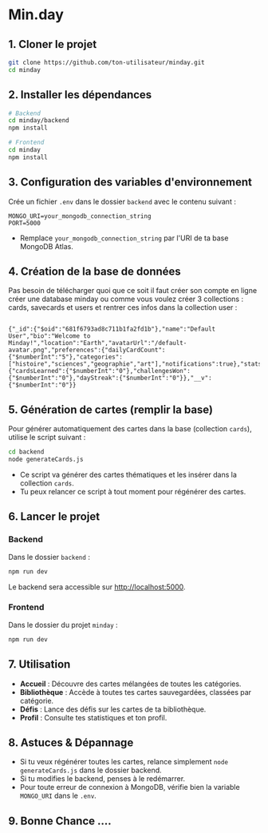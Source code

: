 # Min.day

## 1. Cloner le projet

```bash
git clone https://github.com/ton-utilisateur/minday.git
cd minday
```

## 2. Installer les dépendances

```bash
# Backend
cd minday/backend
npm install

# Frontend
cd minday
npm install
```

## 3. Configuration des variables d'environnement

Crée un fichier `.env` dans le dossier `backend` avec le contenu suivant :

```
MONGO_URI=your_mongodb_connection_string
PORT=5000
```

- Remplace `your_mongodb_connection_string` par l'URI de ta base MongoDB Atlas.

## 4. Création de la base de données

Pas besoin de télécharger quoi que ce soit il faut créer son compte en ligne créer une database minday ou comme vous voulez créer 3 collections : cards, savecards et users et rentrer ces infos dans la collection user :

```

{"_id":{"$oid":"681f6793ad8c711b1fa2fd1b"},"name":"Default User","bio":"Welcome to Minday!","location":"Earth","avatarUrl":"/default-avatar.png","preferences":{"dailyCardCount":{"$numberInt":"5"},"categories":["histoire","sciences","geographie","art"],"notifications":true},"stats":{"cardsLearned":{"$numberInt":"0"},"challengesWon":{"$numberInt":"0"},"dayStreak":{"$numberInt":"0"}},"__v":{"$numberInt":"0"}}
```

## 5. Génération de cartes (remplir la base)

Pour générer automatiquement des cartes dans la base (collection `cards`), utilise le script suivant :

```bash
cd backend
node generateCards.js
```

- Ce script va générer des cartes thématiques et les insérer dans la collection `cards`.
- Tu peux relancer ce script à tout moment pour régénérer des cartes.

## 6. Lancer le projet

### Backend

Dans le dossier `backend` :

```bash
npm run dev
```

Le backend sera accessible sur [http://localhost:5000](http://localhost:5000).

### Frontend

Dans le dossier du projet `minday` :

```bash
npm run dev
```

## 7. Utilisation

- **Accueil** : Découvre des cartes mélangées de toutes les catégories.
- **Bibliothèque** : Accède à toutes tes cartes sauvegardées, classées par catégorie.
- **Défis** : Lance des défis sur les cartes de ta bibliothèque.
- **Profil** : Consulte tes statistiques et ton profil.

## 8. Astuces & Dépannage

- Si tu veux régénérer toutes les cartes, relance simplement `node generateCards.js` dans le dossier backend.
- Si tu modifies le backend, penses à le redémarrer.
- Pour toute erreur de connexion à MongoDB, vérifie bien la variable `MONGO_URI` dans le `.env`.


## 9. Bonne Chance ....
